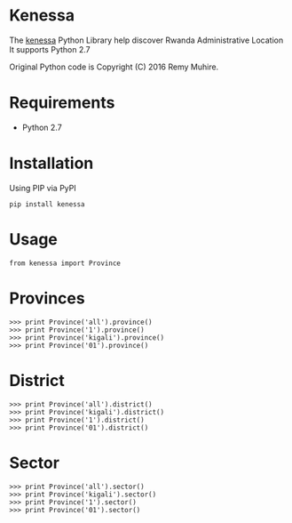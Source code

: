 Kenessa
=======
The [kenessa](https://pypi.python.org/pypi/kenessa/0.1.4) Python Library help discover Rwanda Administrative Location 
It supports Python 2.7

Original Python code is Copyright (C) 2016 Remy Muhire.


Requirements
============

-  Python 2.7

Installation
============

Using PIP via PyPI

    pip install kenessa
    
Usage
=====
    
    from kenessa import Province
    
Provinces
=========
        
    >>> print Province('all').province()
    >>> print Province('1').province()
    >>> print Province('kigali').province()
    >>> print Province('01').province()
    
District
========
    
    >>> print Province('all').district()
    >>> print Province('kigali').district()
    >>> print Province('1').district()
    >>> print Province('01').district()

Sector
========
    
    >>> print Province('all').sector()
    >>> print Province('kigali').sector()
    >>> print Province('1').sector()
    >>> print Province('01').sector()

    
